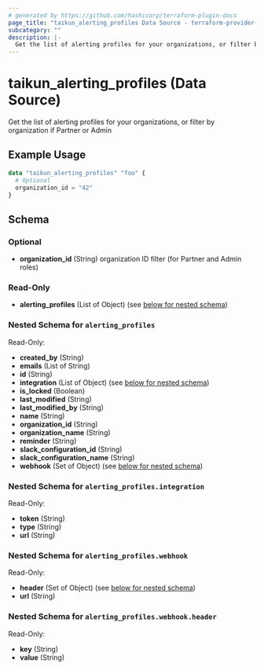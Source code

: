 ```yaml
---
# generated by https://github.com/hashicorp/terraform-plugin-docs
page_title: "taikun_alerting_profiles Data Source - terraform-provider-taikun"
subcategory: ""
description: |-
  Get the list of alerting profiles for your organizations, or filter by organization if Partner or Admin
---
```


# taikun_alerting_profiles (Data Source)

Get the list of alerting profiles for your organizations, or filter by organization if Partner or Admin

## Example Usage

```terraform
data "taikun_alerting_profiles" "foo" {
  # Optional
  organization_id = "42"
}
```

<!-- schema generated by tfplugindocs -->
## Schema

### Optional

- **organization_id** (String) organization ID filter (for Partner and Admin roles)

### Read-Only

- **alerting_profiles** (List of Object) (see [below for nested schema](#nestedatt--alerting_profiles))

<a id="nestedatt--alerting_profiles"></a>
### Nested Schema for `alerting_profiles`

Read-Only:

- **created_by** (String)
- **emails** (List of String)
- **id** (String)
- **integration** (List of Object) (see [below for nested schema](#nestedobjatt--alerting_profiles--integration))
- **is_locked** (Boolean)
- **last_modified** (String)
- **last_modified_by** (String)
- **name** (String)
- **organization_id** (String)
- **organization_name** (String)
- **reminder** (String)
- **slack_configuration_id** (String)
- **slack_configuration_name** (String)
- **webhook** (Set of Object) (see [below for nested schema](#nestedobjatt--alerting_profiles--webhook))

<a id="nestedobjatt--alerting_profiles--integration"></a>
### Nested Schema for `alerting_profiles.integration`

Read-Only:

- **token** (String)
- **type** (String)
- **url** (String)


<a id="nestedobjatt--alerting_profiles--webhook"></a>
### Nested Schema for `alerting_profiles.webhook`

Read-Only:

- **header** (Set of Object) (see [below for nested schema](#nestedobjatt--alerting_profiles--webhook--header))
- **url** (String)

<a id="nestedobjatt--alerting_profiles--webhook--header"></a>
### Nested Schema for `alerting_profiles.webhook.header`

Read-Only:

- **key** (String)
- **value** (String)


